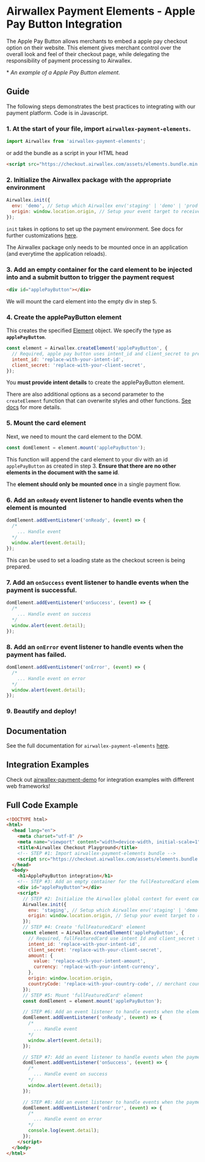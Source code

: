 # Airwallex Payment Elements - Apple Pay Button Integration

The Apple Pay Button allows merchants to embed a apple pay checkout option on their website. This element gives merchant control over the overall look and feel of their checkout page, while delegating the responsibility of payment processing to Airwallex.

\* _An example of a Apple Pay Button element._

## Guide

The following steps demonstrates the best practices to integrating with our payment platform. Code is in Javascript.

### 1. At the start of your file, import `airwallex-payment-elements`.

```js
import Airwallex from 'airwallex-payment-elements';
```

or add the bundle as a script in your HTML head

```html
<script src="https://checkout.airwallex.com/assets/elements.bundle.min.js"></script>
```

### 2. Initialize the Airwallex package with the appropriate environment

```js
Airwallex.init({
  env: 'demo', // Setup which Airwallex env('staging' | 'demo' | 'prod') to integrate with
  origin: window.location.origin, // Setup your event target to receive the browser events message
});
```

`init` takes in options to set up the payment environment. See docs for further customizations [here](/docs#init).

The Airwallex package only needs to be mounted once in an application (and everytime the application reloads).

### 3. Add an empty container for the card element to be injected into and a submit button to trigger the payment request

```html
<div id="applePayButton"></div>
```

We will mount the card element into the empty div in step 5.

### 4. Create the applePayButton element

This creates the specified [Element](/docs#Element) object. We specify the type as **`applePayButton`**.

```js
const element = Airwallex.createElement('applePayButton', {
  // Required, apple pay button uses intent_id and client_secret to prepare checkout
  intent_id: 'replace-with-your-intent-id',
  client_secret: 'replace-with-your-client-secret',
});
```

You **must provide intent details** to create the applePayButton element.

There are also additional options as a second parameter to the `createElement` function that can overwrite styles and other functions. [See docs](/docs#createElement) for more details.

### 5. Mount the card element

Next, we need to mount the card element to the DOM.

```js
const domElement = element.mount('applePayButton');
```

This function will append the card element to your div with an id `applePayButton` as created in step 3. **Ensure that there are no other elements in the document with the same id**.

The **element should only be mounted once** in a single payment flow.

### 6. Add an `onReady` event listener to handle events when the element is mounted

```js
domElement.addEventListener('onReady', (event) => {
  /*
    ... Handle event
  */
  window.alert(event.detail);
});
```

This can be used to set a loading state as the checkout screen is being prepared.

### 7. Add an `onSuccess` event listener to handle events when the payment is successful.

```js
domElement.addEventListener('onSuccess', (event) => {
  /*
    ... Handle event on success
  */
  window.alert(event.detail);
});
```

### 8. Add an `onError` event listener to handle events when the payment has failed.

```js
domElement.addEventListener('onError', (event) => {
  /*
    ... Handle event on error
  */
  window.alert(event.detail);
});
```

### 9. Beautify and deploy!

## Documentation

See the full documentation for `airwallex-payment-elements` [here](/docs).

## Integration Examples

Check out [airwallex-payment-demo](/../../tree/master) for integration examples with different web frameworks!

## Full Code Example

```html
<!DOCTYPE html>
<html>
  <head lang="en">
    <meta charset="utf-8" />
    <meta name="viewport" content="width=device-width, initial-scale=1" />
    <title>Airwallex Checkout Playground</title>
    <!-- STEP #1: Import airwallex-payment-elements bundle -->
    <script src="https://checkout.airwallex.com/assets/elements.bundle.min.js"></script>
  </head>
  <body>
    <h1>ApplePayButton integration</h1>
    <!-- STEP #3: Add an empty container for the fullFeaturedCard element to be injected into -->
    <div id="applePayButton"></div>
    <script>
      // STEP #2: Initialize the Airwallex global context for event communication
      Airwallex.init({
        env: 'staging', // Setup which Airwallex env('staging' | 'demo' | 'prod') to integrate with
        origin: window.location.origin, // Setup your event target to receive the browser events message
      });
      // STEP #4: Create 'fullFeaturedCard' element
      const element = Airwallex.createElement('applePayButton', {
        // Required, fullFeaturedCard use intent Id and client_secret to prepare checkout
        intent_id: 'replace-with-your-intent-id',
        client_secret: 'replace-with-your-client-secret',
        amount: {
          value: 'replace-with-your-intent-amount',
          currency: 'replace-with-your-intent-currency',
        },
        origin: window.location.origin,
        countryCode: 'replace-with-your-country-code', // merchant country code
      });
      // STEP #5: Mount 'fullFeaturedCard' element
      const domElement = element.mount('applePayButton');

      // STEP #6: Add an event listener to handle events when the element is mounted
      domElement.addEventListener('onReady', (event) => {
        /*
          ... Handle event
        */
        window.alert(event.detail);
      });

      // STEP #7: Add an event listener to handle events when the payment is successful.
      domElement.addEventListener('onSuccess', (event) => {
        /*
          ... Handle event on success
        */
        window.alert(event.detail);
      });

      // STEP #8: Add an event listener to handle events when the payment has failed.
      domElement.addEventListener('onError', (event) => {
        /*
          ... Handle event on error
        */
        console.log(event.detail);
      });
    </script>
  </body>
</html>
```
